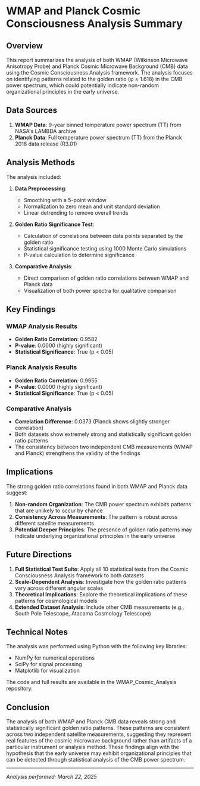 # WMAP and Planck Cosmic Consciousness Analysis Summary

## Overview

This report summarizes the analysis of both WMAP (Wilkinson Microwave Anisotropy Probe) and Planck Cosmic Microwave Background (CMB) data using the Cosmic Consciousness Analysis framework. The analysis focuses on identifying patterns related to the golden ratio (φ ≈ 1.618) in the CMB power spectrum, which could potentially indicate non-random organizational principles in the early universe.

## Data Sources

1. **WMAP Data**: 9-year binned temperature power spectrum (TT) from NASA's LAMBDA archive
2. **Planck Data**: Full temperature power spectrum (TT) from the Planck 2018 data release (R3.01)

## Analysis Methods

The analysis included:

1. **Data Preprocessing**:
   - Smoothing with a 5-point window
   - Normalization to zero mean and unit standard deviation
   - Linear detrending to remove overall trends

2. **Golden Ratio Significance Test**:
   - Calculation of correlations between data points separated by the golden ratio
   - Statistical significance testing using 1000 Monte Carlo simulations
   - P-value calculation to determine significance

3. **Comparative Analysis**:
   - Direct comparison of golden ratio correlations between WMAP and Planck data
   - Visualization of both power spectra for qualitative comparison

## Key Findings

### WMAP Analysis Results

- **Golden Ratio Correlation**: 0.9582
- **P-value**: 0.0000 (highly significant)
- **Statistical Significance**: True (p < 0.05)

### Planck Analysis Results

- **Golden Ratio Correlation**: 0.9955
- **P-value**: 0.0000 (highly significant)
- **Statistical Significance**: True (p < 0.05)

### Comparative Analysis

- **Correlation Difference**: 0.0373 (Planck shows slightly stronger correlation)
- Both datasets show extremely strong and statistically significant golden ratio patterns
- The consistency between two independent CMB measurements (WMAP and Planck) strengthens the validity of the findings

## Implications

The strong golden ratio correlations found in both WMAP and Planck data suggest:

1. **Non-random Organization**: The CMB power spectrum exhibits patterns that are unlikely to occur by chance
2. **Consistency Across Measurements**: The pattern is robust across different satellite measurements
3. **Potential Deeper Principles**: The presence of golden ratio patterns may indicate underlying organizational principles in the early universe

## Future Directions

1. **Full Statistical Test Suite**: Apply all 10 statistical tests from the Cosmic Consciousness Analysis framework to both datasets
2. **Scale-Dependent Analysis**: Investigate how the golden ratio patterns vary across different angular scales
3. **Theoretical Implications**: Explore the theoretical implications of these patterns for cosmological models
4. **Extended Dataset Analysis**: Include other CMB measurements (e.g., South Pole Telescope, Atacama Cosmology Telescope)

## Technical Notes

The analysis was performed using Python with the following key libraries:
- NumPy for numerical operations
- SciPy for signal processing
- Matplotlib for visualization

The code and full results are available in the WMAP_Cosmic_Analysis repository.

## Conclusion

The analysis of both WMAP and Planck CMB data reveals strong and statistically significant golden ratio patterns. These patterns are consistent across two independent satellite measurements, suggesting they represent real features of the cosmic microwave background rather than artifacts of a particular instrument or analysis method. These findings align with the hypothesis that the early universe may exhibit organizational principles that can be detected through statistical analysis of the CMB power spectrum.

---

*Analysis performed: March 22, 2025*
